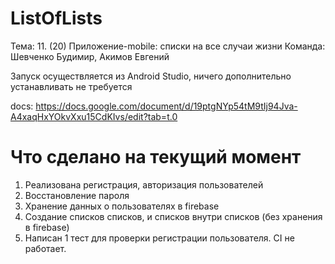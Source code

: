 # ListOfLists
Тема: 11. (20) Приложение-mobile: списки на все случаи жизни
Команда: Шевченко Будимир, Акимов Евгений

Запуск осуществляется из Android Studio, ничего дополнительно устанавливать не требуется

docs: https://docs.google.com/document/d/19ptgNYp54tM9tIj94Jva-A4xaqHxYOkvXxu15CdKIvs/edit?tab=t.0

# Что сделано на текущий момент

1. Реализована регистрация, авторизация пользователей
2. Восстановление пароля
3. Хранение данных о пользователях в firebase
4. Создание списков списков, и списков внутри списков (без хранения в firebase)
5. Написан 1 тест для проверки регистрации пользователя. CI не работает.
